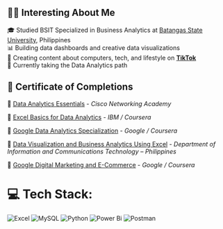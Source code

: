 


## 🧑‍💻 Interesting About Me

🎓 Studied BSIT Specialized in Business Analytics at  [Batangas State University](https://batstate-u.edu.ph), Philippines </br>
📊 Building data dashboards and creative data visualizations  
🎥 Creating content about computers, tech, and lifestyle on [**TikTok**](www.tiktok.com/@curvs_crypt)  
🧠 Currently taking the Data Analytics path


## 🏅 Certificate of Completions

📜 [Data Analytics Essentials](https://www.credly.com/badges/929e2dfc-98de-46e6-b9d9-2387e7d1be05/linked_in_profile) - *Cisco Networking Academy*

📜 [Excel Basics for Data Analytics](https://www.coursera.org/account/accomplishments/verify/5H2U1LY3Z3NX) - *IBM / Coursera*

📜 [Google Data Analytics Specialization](https://www.coursera.org/account/accomplishments/specialization/ZG9RT2ZGPCSX) - *Google / Coursera*

📜 [Data Visualization and Business Analytics Using Excel](https://www.linkedin.com/in/jerome-mendoza-6b4082262/details/certifications/1741917442121/single-media-viewer/?profileId=ACoAAEBwOWgBpsgS6AtmKnoxyVGw51DvOKsn88E) - *Department of Information and Communications Technology – Philippines*

📜 [Google Digital Marketing and E-Commerce](https://www.coursera.org/account/accomplishments/specialization/EYAYEW0GRJ9A) - *Google / Coursera*

 


# 💻 Tech Stack:
![Excel](https://img.shields.io/badge/Microsoft%20Excel-217346?style=for-the-badge&logo=microsoft-excel&logoColor=white) ![MySQL](https://img.shields.io/badge/mysql-4479A1.svg?style=for-the-badge&logo=mysql&logoColor=white) ![Python](https://img.shields.io/badge/python-3670A0?style=for-the-badge&logo=python&logoColor=ffdd54) ![Power Bi](https://img.shields.io/badge/power_bi-F2C811?style=for-the-badge&logo=powerbi&logoColor=black) ![Postman](https://img.shields.io/badge/Postman-FF6C37?style=for-the-badge&logo=postman&logoColor=white)

